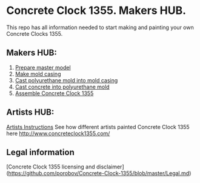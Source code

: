 # Concrete Clock 1355. Makers HUB.
This repo has all information needed to start making and painting your own Concrete Clocks 1355. 

## Makers HUB:
1.  [Prepare master model](https://github.com/porobov/Concrete-Clock-1355/blob/master/Makers%20HUB/Makers%20Instructions.md#prepare-master-model)
2.  [Make mold casing](https://github.com/porobov/Concrete-Clock-1355/blob/master/Makers%20HUB/Makers%20Instructions.md#make-mold-casing)
3.  [Cast polyurethane mold into mold casing](https://github.com/porobov/Concrete-Clock-1355/blob/master/Makers%20HUB/Makers%20Instructions.md#cast-polyurethane-mold-into-mold-casing)
4.  [Cast concrete into polyurethane mold](https://github.com/porobov/Concrete-Clock-1355/blob/master/Makers%20HUB/Makers%20Instructions.md#cast-concrete-into-polyurethane-mold)
5.  [Assemble Concrete Clock 1355](https://github.com/porobov/Concrete-Clock-1355/blob/master/Makers%20HUB/Makers%20Instructions.md#assemble-concrete-clock-1355)

## Artists HUB:
[Artists Instructions](https://github.com/porobov/Concrete-Clock-1355/blob/master/Artists%20HUB/Artists%20Instructions.md)
See how different artists painted Concrete Clock 1355 here http://www.concreteclock1355.com/

## Legal information
[Concrete Clock 1355 licensing and disclaimer] (https://github.com/porobov/Concrete-Clock-1355/blob/master/Legal.md)